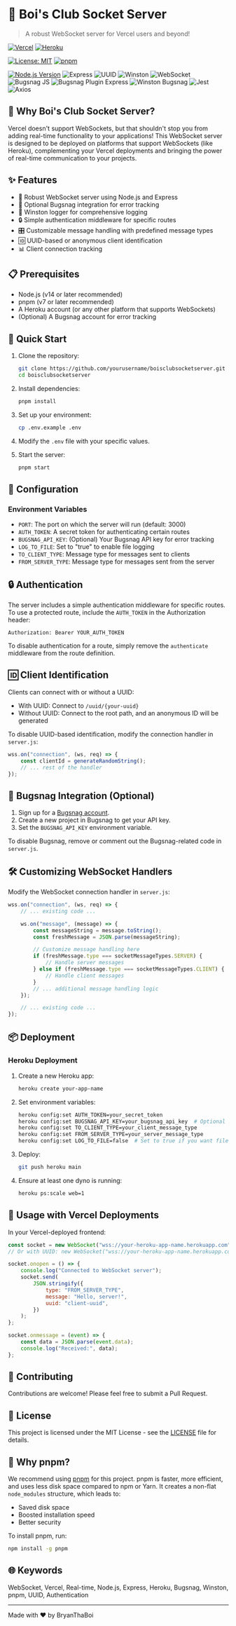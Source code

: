 # 🚀 Boi's Club Socket Server

> A robust WebSocket server for Vercel users and beyond!

[![Vercel](https://img.shields.io/badge/vercel-%23000000.svg?style=flat&logo=vercel&logoColor=white)](https://vercel.com/)
[![Heroku](https://img.shields.io/badge/heroku-%23430098.svg?style=flat&logo=heroku&logoColor=white)](https://www.heroku.com/)

[![License: MIT](https://img.shields.io/badge/License-MIT-yellow.svg)](https://opensource.org/licenses/MIT)
[![pnpm](https://img.shields.io/badge/pnpm-%3E%3D7.0.0-orange.svg)](https://pnpm.io/)

[![Node.js Version](https://img.shields.io/badge/node-%3E%3D14.0.0-brightgreen.svg)](https://nodejs.org/)
![Express](https://img.shields.io/badge/express-%5E4.19.2-brightgreen)
![UUID](https://img.shields.io/badge/uuid-%5E10.0.0-brightgreen)
![Winston](https://img.shields.io/badge/winston-%5E3.13.1-brightgreen)
![WebSocket](https://img.shields.io/badge/ws-%5E8.18.0-brightgreen)
![Bugsnag JS](https://img.shields.io/badge/@bugsnag/js-%5E7.25.0-brightgreen)
![Bugsnag Plugin Express](https://img.shields.io/badge/@bugsnag/plugin--express-%5E7.25.0-brightgreen)
![Winston Bugsnag](https://img.shields.io/badge/winston--bugsnag-%5E3.0.2-brightgreen)
![Jest](https://img.shields.io/badge/jest-%5E29.7.0-brightgreen)
![Axios](https://img.shields.io/badge/axios-%5E1.7.2-brightgreen)

## 🌟 Why Boi's Club Socket Server?

Vercel doesn't support WebSockets, but that shouldn't stop you from adding real-time functionality to your applications! This WebSocket server is designed to be deployed on platforms that support WebSockets (like Heroku), complementing your Vercel deployments and bringing the power of real-time communication to your projects.

## ✨ Features

- 🔌 Robust WebSocket server using Node.js and Express
- 🐞 Optional Bugsnag integration for error tracking
- 📝 Winston logger for comprehensive logging
- 🔒 Simple authentication middleware for specific routes
- 🎛 Customizable message handling with predefined message types
- 🆔 UUID-based or anonymous client identification
- 📊 Client connection tracking

## 📋 Prerequisites

- Node.js (v14 or later recommended)
- pnpm (v7 or later recommended)
- A Heroku account (or any other platform that supports WebSockets)
- (Optional) A Bugsnag account for error tracking

## 🚀 Quick Start

1. Clone the repository:

   ```bash
   git clone https://github.com/yourusername/boisclubsocketserver.git
   cd boisclubsocketserver
   ```

2. Install dependencies:

   ```bash
   pnpm install
   ```

3. Set up your environment:

   ```bash
   cp .env.example .env
   ```

4. Modify the `.env` file with your specific values.

5. Start the server:
   ```bash
   pnpm start
   ```

## 🔧 Configuration

### Environment Variables

- `PORT`: The port on which the server will run (default: 3000)
- `AUTH_TOKEN`: A secret token for authenticating certain routes
- `BUGSNAG_API_KEY`: (Optional) Your Bugsnag API key for error tracking
- `LOG_TO_FILE`: Set to "true" to enable file logging
- `TO_CLIENT_TYPE`: Message type for messages sent to clients
- `FROM_SERVER_TYPE`: Message type for messages sent from the server

## 🔒 Authentication

The server includes a simple authentication middleware for specific routes. To use a protected route, include the `AUTH_TOKEN` in the Authorization header:

```
Authorization: Bearer YOUR_AUTH_TOKEN
```

To disable authentication for a route, simply remove the `authenticate` middleware from the route definition.

## 🆔 Client Identification

Clients can connect with or without a UUID:

- With UUID: Connect to `/uuid/{your-uuid}`
- Without UUID: Connect to the root path, and an anonymous ID will be generated

To disable UUID-based identification, modify the connection handler in `server.js`:

```javascript
wss.on("connection", (ws, req) => {
	const clientId = generateRandomString();
	// ... rest of the handler
});
```

## 🐞 Bugsnag Integration (Optional)

1. Sign up for a [Bugsnag account](https://www.bugsnag.com/).
2. Create a new project in Bugsnag to get your API key.
3. Set the `BUGSNAG_API_KEY` environment variable.

To disable Bugsnag, remove or comment out the Bugsnag-related code in `server.js`.

## 🛠 Customizing WebSocket Handlers

Modify the WebSocket connection handler in `server.js`:

```javascript
wss.on("connection", (ws, req) => {
	// ... existing code ...

	ws.on("message", (message) => {
		const messageString = message.toString();
		const freshMessage = JSON.parse(messageString);

		// Customize message handling here
		if (freshMessage.type === socketMessageTypes.SERVER) {
			// Handle server messages
		} else if (freshMessage.type === socketMessageTypes.CLIENT) {
			// Handle client messages
		}
		// ... additional message handling logic
	});

	// ... existing code ...
});
```

## 📦 Deployment

### Heroku Deployment

1. Create a new Heroku app:

   ```bash
   heroku create your-app-name
   ```

2. Set environment variables:

   ```bash
   heroku config:set AUTH_TOKEN=your_secret_token
   heroku config:set BUGSNAG_API_KEY=your_bugsnag_api_key  # Optional
   heroku config:set TO_CLIENT_TYPE=your_client_message_type
   heroku config:set FROM_SERVER_TYPE=your_server_message_type
   heroku config:set LOG_TO_FILE=false  # Set to true if you want file logging
   ```

3. Deploy:

   ```bash
   git push heroku main
   ```

4. Ensure at least one dyno is running:
   ```bash
   heroku ps:scale web=1
   ```

## 🔗 Usage with Vercel Deployments

In your Vercel-deployed frontend:

```javascript
const socket = new WebSocket("wss://your-heroku-app-name.herokuapp.com");
// Or with UUID: new WebSocket("wss://your-heroku-app-name.herokuapp.com/uuid/your-uuid");

socket.onopen = () => {
	console.log("Connected to WebSocket server");
	socket.send(
		JSON.stringify({
			type: "FROM_SERVER_TYPE",
			message: "Hello, server!",
			uuid: "client-uuid",
		})
	);
};

socket.onmessage = (event) => {
	const data = JSON.parse(event.data);
	console.log("Received:", data);
};
```

## 🤝 Contributing

Contributions are welcome! Please feel free to submit a Pull Request.

## 📄 License

This project is licensed under the MIT License - see the [LICENSE](https://opensource.org/licenses/MIT) file for details.

## 💖 Why pnpm?

We recommend using [pnpm](https://pnpm.io/) for this project. pnpm is faster, more efficient, and uses less disk space compared to npm or Yarn. It creates a non-flat `node_modules` structure, which leads to:

- Saved disk space
- Boosted installation speed
- Better security

To install pnpm, run:

```bash
npm install -g pnpm
```

## 🌐 Keywords

WebSocket, Vercel, Real-time, Node.js, Express, Heroku, Bugsnag, Winston, pnpm, UUID, Authentication

---

Made with ❤️ by BryanThaBoi
